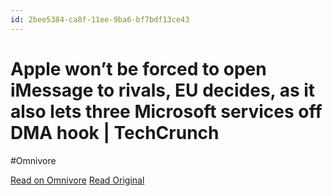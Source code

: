 ```yaml
---
id: 2bee5384-ca8f-11ee-9ba6-bf7bdf13ce43
---
```


# Apple won’t be forced to open iMessage to rivals, EU decides, as it also lets three Microsoft services off DMA hook | TechCrunch
#Omnivore

[Read on Omnivore](https://omnivore.app/me/apple-won-t-be-forced-to-open-i-message-to-rivals-eu-decides-as--18da35b2473)
[Read Original](https://techcrunch.com/2024/02/13/apple-wont-be-forced-to-open-imessage-to-rivals-eu-decides-as-it-also-lets-three-microsoft-services-off-dma-hook/)

